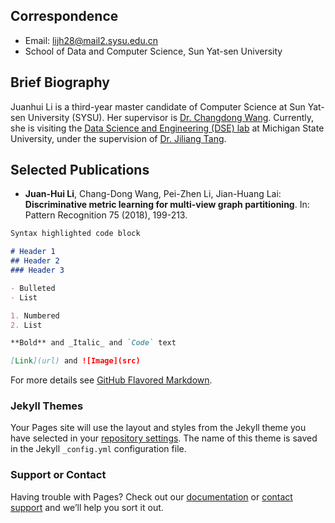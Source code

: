 ## Correspondence
- Email: lijh28@mail2.sysu.edu.cn
- School of Data and Computer Science, Sun Yat-sen University

## Brief Biography
Juanhui Li is a third-year master candidate of Computer Science at Sun Yat-sen University (SYSU). Her supervisor is <a href ="http://www.scholat.com/changdongwang">Dr. Changdong Wang</a>. Currently, she is visiting the [Data Science and Engineering (DSE) lab](http://dse.cse.msu.edu/) at Michigan State University, under the supervision of [Dr. Jiliang Tang](https://www.cse.msu.edu/~tangjili/index.html).

## Selected Publications
- **Juan-Hui Li**, Chang-Dong Wang, Pei-Zhen Li, Jian-Huang Lai: **Discriminative metric learning for multi-view graph partitioning**. In: Pattern Recognition 75 (2018), 199-213.
```markdown
Syntax highlighted code block

# Header 1
## Header 2
### Header 3

- Bulleted
- List

1. Numbered
2. List

**Bold** and _Italic_ and `Code` text

[Link](url) and ![Image](src)
```

For more details see [GitHub Flavored Markdown](https://guides.github.com/features/mastering-markdown/).

### Jekyll Themes

Your Pages site will use the layout and styles from the Jekyll theme you have selected in your [repository settings](https://github.com/Juanhui28/Juanhui-Li/settings). The name of this theme is saved in the Jekyll `_config.yml` configuration file.

### Support or Contact

Having trouble with Pages? Check out our [documentation](https://help.github.com/categories/github-pages-basics/) or [contact support](https://github.com/contact) and we’ll help you sort it out.
